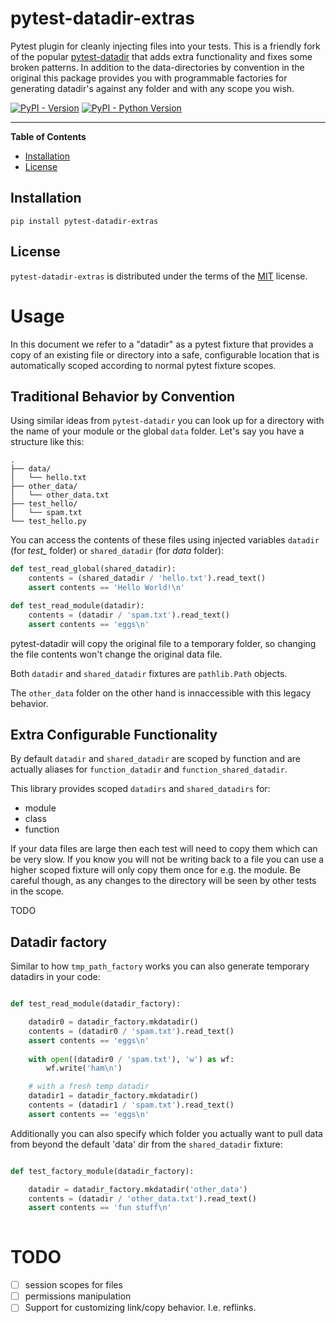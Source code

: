 # pytest-datadir-extras

Pytest plugin for cleanly injecting files into your tests. This is a friendly
fork of the popular
[pytest-datadir](https://github.com/gabrielcnr/pytest-datadir) that adds extra
functionality and fixes some broken patterns. In addition to the
data-directories by convention in the original this package provides you with
programmable factories for generating datadir's against any folder and with any
scope you wish.

[![PyPI - Version](https://img.shields.io/pypi/v/pytest-datadir-extras.svg)](https://pypi.org/project/pytest-datadir-extras)
[![PyPI - Python Version](https://img.shields.io/pypi/pyversions/pytest-datadir-extras.svg)](https://pypi.org/project/pytest-datadir-extras)

-----

**Table of Contents**

- [Installation](#installation)
- [License](#license)

## Installation

```console
pip install pytest-datadir-extras
```

## License

`pytest-datadir-extras` is distributed under the terms of the [MIT](https://spdx.org/licenses/MIT.html) license.


# Usage

In this document we refer to a "datadir" as a pytest fixture that provides a
copy of an existing file or directory into a safe, configurable location that is
automatically scoped according to normal pytest fixture scopes.

## Traditional Behavior by Convention

Using similar ideas from `pytest-datadir` you can look up for a directory with
the name of your module or the global `data` folder. Let's say you have a
structure like this:

```
.
├── data/
│   └── hello.txt
├── other_data/
│   └── other_data.txt
├── test_hello/
│   └── spam.txt
└── test_hello.py
```

You can access the contents of these files using injected variables `datadir` (for *test_* folder) or `shared_datadir`
(for *data* folder):

```python
def test_read_global(shared_datadir):
    contents = (shared_datadir / 'hello.txt').read_text()
    assert contents == 'Hello World!\n'

def test_read_module(datadir):
    contents = (datadir / 'spam.txt').read_text()
    assert contents == 'eggs\n'
```

pytest-datadir will copy the original file to a temporary folder, so changing the file contents won't change the original data file.

Both `datadir` and `shared_datadir` fixtures are `pathlib.Path` objects.

The `other_data` folder on the other hand is innaccessible with this legacy
behavior.


## Extra Configurable Functionality

By default `datadir` and `shared_datadir` are scoped by function and are actually aliases for `function_datadir` and `function_shared_datadir`.

This library provides scoped `datadirs` and `shared_datadirs` for:

- module
- class
- function

If your data files are large then each test will need to copy them which can be
very slow. If you know you will not be writing back to a file you can use a
higher scoped fixture will only copy them once for e.g. the module. Be careful
though, as any changes to the directory will be seen by other tests in the
scope.

TODO


## Datadir factory

Similar to how `tmp_path_factory` works you can also generate temporary datadirs in your code:

```python

def test_read_module(datadir_factory):

    datadir0 = datadir_factory.mkdatadir()
    contents = (datadir0 / 'spam.txt').read_text()
    assert contents == 'eggs\n'
    
    with open((datadir0 / 'spam.txt'), 'w') as wf:
        wf.write('ham\n')

    # with a fresh temp datadir
    datadir1 = datadir_factory.mkdatadir()
    contents = (datadir1 / 'spam.txt').read_text()
    assert contents == 'eggs\n'

```


Additionally you can also specify which folder you actually want to pull data from beyond the default 'data' dir from the `shared_datadir` fixture:

```python

def test_factory_module(datadir_factory):

    datadir = datadir_factory.mkdatadir('other_data')
    contents = (datadir / 'other_data.txt').read_text()
    assert contents == 'fun stuff\n'
    
```

# TODO

- [ ] session scopes for files
- [ ] permissions manipulation
- [ ] Support for customizing link/copy behavior. I.e. reflinks.
